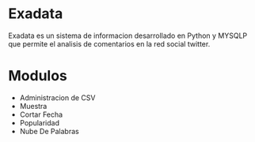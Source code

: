 # Exadata

Exadata es un sistema de informacion desarrollado en Python y MYSQLP que permite el analisis de comentarios en la red social twitter.

# Modulos
- Administracion de CSV
- Muestra
- Cortar Fecha
- Popularidad
- Nube De Palabras
